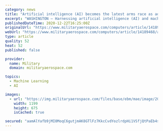 ```yaml
---
category: news
title: "Artificial intelligence (AI) becomes the latest arms race as adversaries seek to perfect machine learning"
excerpt: "WASHINGTON – Harnessing artificial intelligence (AI) and machine learning technologies has become the new arms race among the great powers, a Hudson Institute panel on handling big data in military operations said this month in Washington. USNI News reports."
publishedDateTime: 2020-12-22T16:25:00Z
originalUrl: "https://www.militaryaerospace.com/computers/article/14189468/artificial-intelligence-ai-project-maven-arms-race"
webUrl: "https://www.militaryaerospace.com/computers/article/14189468/artificial-intelligence-ai-project-maven-arms-race"
type: article
quality: 52
heat: 52
published: false

provider:
  name: Military
  domain: militaryaerospace.com

topics:
  - Machine Learning
  - AI

images:
  - url: "https://img.militaryaerospace.com/files/base/ebm/mae/image/2020/12/AI_arms_race_22_Dec_2020.5fe21d86dcba9.png?auto=format&fit=max&w=1200"
    width: 1199
    height: 675
    isCached: true

secured: "aamAlYafb9jMI0MoqC6gutjmAK8GTlFz7KkcCvdYozlrdpHi1VSfjQtPaEb4sZBbF9Jen+BSU5oGOQEz0pPT+JHBriF82zJHGSumGjmr1tbjjQsFri6MERO2XX/MczWB96aSiqvvhFWZ+N2LCmbDSFrmwM+XYGigSvvm/09wEZlXflZX6kep3OW7cbha9KiQhy9EHL5KVVz3h0vKMlQq68CSWlr6YiAo9sQSfkUCsZJ0m3lYi8+8PBnfayO5wZsYFsshBOyg4vLG/8N3MRSA4Vi9kGey7IY3o6oGax+kHMRsLdvRSXGVNghpLciRv2oXD6ahGno7IOAmC48X9bOjOlIgCs8PaugtT6eV3HMTF24=;MAQdqWbCVpyNzGyqEgKnng=="
---
```


